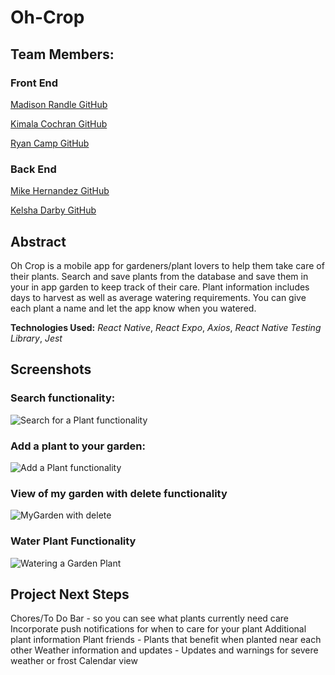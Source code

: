 # Oh-Crop

## Team Members:
### Front End
[Madison Randle GitHub](https://github.com/madisonrandle)

[Kimala Cochran GitHub](https://github.com/kimalajoy)

[Ryan Camp GitHub](https://github.com/cmpprg)

### Back End
[Mike Hernandez GitHub](https://github.com/mikez321)

[Kelsha Darby GitHub](https://github.com/kelshadarby)


## Abstract
Oh Crop is a mobile app for gardeners/plant lovers to help them take care of their plants. Search and save plants from the database and save them in your in app garden to keep track of their care. Plant information includes days to harvest as well as average watering requirements. You can give each plant a name and let the app know when you watered.

**Technologies Used:**
*React Native*, *React Expo*, *Axios*, *React Native Testing Library*, *Jest*

## Screenshots

### Search functionality:
![Search for a Plant functionality](https://user-images.githubusercontent.com/54754467/88740274-f25f7e00-d0f9-11ea-8891-e5ab3414cc9c.gif) 
### Add a plant to your garden:
![Add a Plant functionality](https://user-images.githubusercontent.com/54754467/88740190-bd532b80-d0f9-11ea-8945-6a0d04d56c8d.gif)

### View of my garden with delete functionality
![MyGarden with delete](https://user-images.githubusercontent.com/54754467/88740455-6d289900-d0fa-11ea-86ce-9bcc369443dc.gif)

### Water Plant Functionality
![Watering a Garden Plant](https://user-images.githubusercontent.com/54754467/88851509-15496b00-d1aa-11ea-92b2-8e6e0005a3b8.gif)

## Project Next Steps
Chores/To Do Bar - so you can see what plants currently need care
Incorporate push notifications for when to care for your plant
Additional plant information
Plant friends - Plants that benefit when planted near each other
Weather information and updates - Updates and warnings for severe weather or frost
Calendar view

